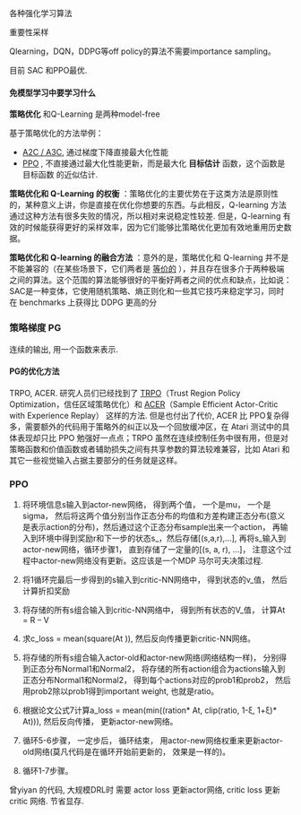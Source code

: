 各种强化学习算法





重要性采样 

Qlearning，DQN，DDPG等off policy的算法不需要importance sampling。





目前  SAC 和PPO最优.



#### 免模型学习中要学习什么

**策略优化**  和Q-Learning 是两种model-free

基于策略优化的方法举例：

- [A2C / A3C](https://arxiv.org/abs/1602.01783), 通过梯度下降直接最大化性能
- [PPO](https://arxiv.org/abs/1707.06347) , 不直接通过最大化性能更新，而是最大化 **目标估计** 函数，这个函数是目标函数 的近似估计.



**策略优化和 Q-Learning 的权衡** ：策略优化的主要优势在于这类方法是原则性的，某种意义上讲，你是直接在优化你想要的东西。与此相反，Q-learning 方法通过这种方法有很多失败的情况，所以相对来说稳定性较差.  但是，Q-learning 有效的时候能获得更好的采样效率，因为它们能够比策略优化更加有效地重用历史数据。

**策略优化和 Q-learning 的融合方法** ：意外的是，策略优化和 Q-learning 并不是不能兼容的（在某些场景下，它们两者是 [等价的](https://arxiv.org/abs/1704.06440) ），并且存在很多介于两种极端之间的算法。这个范围的算法能够很好的平衡好两者之间的优点和缺点，比如说：SAC是一种变体，它使用随机策略、熵正则化和一些其它技巧来稳定学习，同时在 benchmarks 上获得比 DDPG 更高的分



### 策略梯度 PG

连续的输出, 用一个函数来表示.



#### PG的优化方法

TRPO, ACER. 研究人员们已经找到了 [TRPO](https://link.zhihu.com/?target=https%3A//arxiv.org/abs/1502.05477)（Trust Region Policy Optimization，信任区域策略优化）和 [ACER](https://link.zhihu.com/?target=https%3A//arxiv.org/abs/1611.01224)（Sample Efficient Actor-Critic with Experience Replay） 这样的方法. 但是也付出了代价, ACER 比 PPO复杂得多，需要额外的代码用于策略外的纠正以及一个回放缓冲区，在 Atari 测试中的具体表现却只比 PPO 勉强好一点点；TRPO 虽然在连续控制任务中很有用，但是对策略函数和价值函数或者辅助损失之间有共享参数的算法较难兼容，比如 Atari 和其它一些视觉输入占据主要部分的任务就是这样。

### PPO

1. 将环境信息s输入到actor-new网络， 得到两个值， 一个是mu， 一个是sigma， 然后将这两个值分别当作正态分布的均值和方差构建正态分布(意义是表示action的分布)，然后通过这个正态分布sample出来一个action， 再输入到环境中得到奖励r和下一步的状态s_，然后存储[(s,a,r),…], 再将s_输入到actor-new网络，循环步骤1， 直到存储了一定量的[(s, a, r), …]， 注意这个过程中actor-new网络没有更新。这应该是一个MDP 马尔可夫决策过程.

2. 将1循环完最后一步得到的s输入到critic-NN网络中， 得到状态的v_值， 然后计算折扣奖励

3. 将存储的所有s组合输入到critic-NN网络中， 得到所有状态的V_值， 计算At = R – V 

4. 求c_loss = mean(square(At )), 然后反向传播更新critic-NN网络。

5. 将存储的所有s组合输入actor-old和actor-new网络(网络结构一样)， 分别得到正态分布Normal1和Normal2， 将存储的所有action组合为actions输入到正态分布Normal1和Normal2， 得到每个actions对应的prob1和prob2， 然后用prob2除以prob1得到important weight, 也就是ratio。

6. 根据论文公式7计算a_loss = mean(min((ration* At, clip(ratio, 1-ξ, 1+ξ)* At))), 然后反向传播， 更新actor-new网络。

7. 循环5-6步骤， 一定步后， 循环结束， 用actor-new网络权重来更新actor-old网络(莫凡代码是在循环开始前更新的， 效果是一样的)。

8. 循环1-7步骤。


曾yiyan 的代码, 大规模DRL时 需要 actor loss 更新actor网络,  critic loss 更新 critic 网络.  节省显存. 
